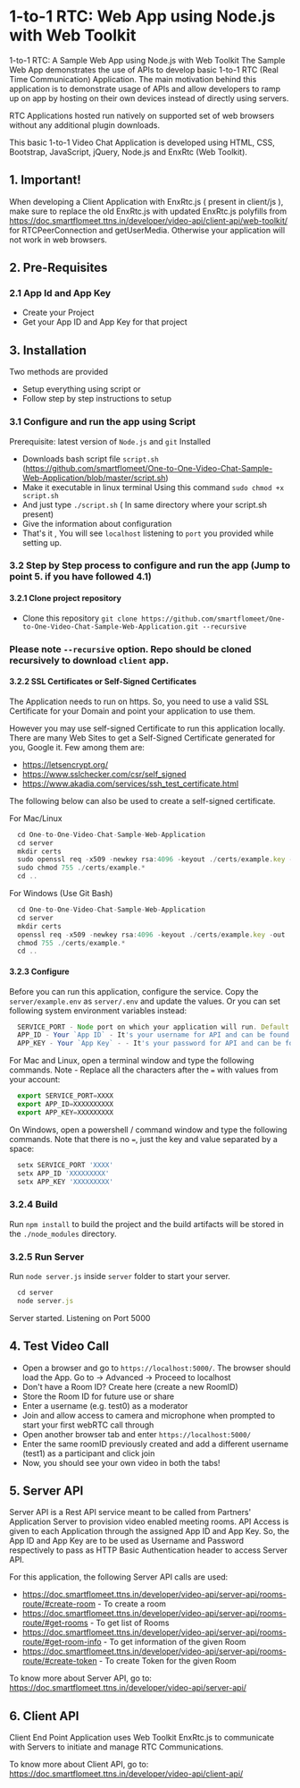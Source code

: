 # 1-to-1 RTC: Web App using Node.js with Web Toolkit

1-to-1 RTC: A Sample Web App using Node.js with Web Toolkit
The Sample Web App demonstrates the use of APIs to develop basic 1-to-1 RTC (Real Time Communication) Application. The main motivation behind this application is to demonstrate usage of APIs and allow developers to ramp up on app by hosting on their own devices instead of directly using servers.

RTC Applications hosted run natively on supported set of web browsers without any additional plugin downloads.

This basic 1-to-1 Video Chat Application is developed using HTML, CSS, Bootstrap, JavaScript, jQuery, Node.js and EnxRtc (Web Toolkit).

## 1. Important!

When developing a Client Application with EnxRtc.js ( present in client/js ), make sure to replace the old EnxRtc.js with updated EnxRtc.js polyfills from https://doc.smartflomeet.ttns.in/developer/video-api/client-api/web-toolkit/ for RTCPeerConnection and getUserMedia. Otherwise your application will not work in web browsers.


## 2. Pre-Requisites

### 2.1 App Id and App Key

* Create your Project
* Get your App ID and App Key for that project

## 3. Installation
Two methods are provided 
- Setup everything using script or
- Follow step by step instructions to setup

### 3.1 Configure and run the app using Script
Prerequisite: latest version of `Node.js` and `git` Installed
* Downloads bash script file `script.sh` (https://github.com/smartflomeet/One-to-One-Video-Chat-Sample-Web-Application/blob/master/script.sh)
* Make it executable in linux terminal Using this command `sudo chmod +x script.sh`
* And just type `./script.sh` ( In same directory where your script.sh present)
* Give the information about configuration 
* That's it , You will see `localhost` listening to `port` you provided while setting up.

### 3.2 Step by Step process to configure and run the app (Jump to point 5. if you have followed 4.1)

#### 3.2.1 Clone project repository

* Clone this repository `git clone https://github.com/smartflomeet/One-to-One-Video-Chat-Sample-Web-Application.git --recursive`
### Please note `--recursive` option. Repo should be cloned recursively to download `client` app. 

#### 3.2.2 SSL Certificates or Self-Signed Certificates

The Application needs to run on https. So, you need to use a valid SSL Certificate for your Domain and point your application to use them.

However you may use self-signed Certificate to run this application locally. There are many Web Sites to get a Self-Signed Certificate generated for you, Google it. Few among them are:

* https://letsencrypt.org/
* https://www.sslchecker.com/csr/self_signed
* https://www.akadia.com/services/ssh_test_certificate.html

The following below can also be used to create a self-signed certificate.

For Mac/Linux

```javascript
  cd One-to-One-Video-Chat-Sample-Web-Application
  cd server
  mkdir certs
  sudo openssl req -x509 -newkey rsa:4096 -keyout ./certs/example.key -out ./certs/example.crt -days 10000 -nodes
  sudo chmod 755 ./certs/example.*
  cd ..
```
For Windows (Use Git Bash)

```javascript
  cd One-to-One-Video-Chat-Sample-Web-Application
  cd server
  mkdir certs
  openssl req -x509 -newkey rsa:4096 -keyout ./certs/example.key -out ./certs/example.crt -days 10000 -nodes
  chmod 755 ./certs/example.*
  cd ..
```
#### 3.2.3 Configure

Before you can run this application, configure the service. Copy the `server/example.env` as `server/.env` and update the values. Or you can set following system environment variables instead:

```javascript
  SERVICE_PORT - Node port on which your application will run. Default port set is 5000
  APP_ID - Your `App ID` - It's your username for API and can be found at Dashboard > Projects https://portal.smartflomeet.ttns.in/
  APP_KEY - Your `App Key` - - It's your password for API and can be found at Dashboard > Projects https://portal.smartflomeet.ttns.in/
```

For Mac and Linux, open a terminal window and type the following commands. Note - Replace all the characters after the `=` with values from your account:
```javascript
  export SERVICE_PORT=XXXX
  export APP_ID=XXXXXXXXXX
  export APP_KEY=XXXXXXXXX
```

On Windows, open a powershell / command window and type the following commands. Note that there is no `=`, just the key and value separated by a space:
```javascript
  setx SERVICE_PORT 'XXXX'
  setx APP_ID 'XXXXXXXXX'
  setx APP_KEY 'XXXXXXXXX'
```

### 3.2.4 Build

Run `npm install` to build the project and the build artifacts will be stored in the `./node_modules` directory.

### 3.2.5 Run Server

Run `node server.js` inside `server` folder to start your server.
```javascript
  cd server
  node server.js
```
Server started. Listening on Port 5000


## 4. Test Video Call

* Open a browser and go to `https://localhost:5000/`. The browser should load the App. Go to -> Advanced -> Proceed to localhost
* Don't have a Room ID? Create here (create a new RoomID)
* Store the Room ID for future use or share
* Enter a username (e.g. test0) as a moderator
* Join and allow access to camera and microphone when prompted to start your first webRTC call through 
* Open another browser tab and enter `https://localhost:5000/`
* Enter the same roomID previously created and add a different username (test1) as a participant and click join
* Now, you should see your own video in both the tabs!


## 5. Server API

 Server API is a Rest API service meant to be called from Partners' Application Server to provision video enabled
meeting rooms. API Access is given to each Application through the assigned App ID and App Key. So, the App ID and App Key
are to be used as Username and Password respectively to pass as HTTP Basic Authentication header to access Server API.

For this application, the following Server API calls are used:
* https://doc.smartflomeet.ttns.in/developer/video-api/server-api/rooms-route/#create-room - To create a room
* https://doc.smartflomeet.ttns.in/developer/video-api/server-api/rooms-route/#get-rooms - To get list of Rooms
* https://doc.smartflomeet.ttns.in/developer/video-api/server-api/rooms-route/#get-room-info - To get information of the given Room
* https://doc.smartflomeet.ttns.in/developer/video-api/server-api/rooms-route/#create-token - To create Token for the given Room


To know more about Server API, go to:
https://doc.smartflomeet.ttns.in/developer/video-api/server-api/


## 6. Client API

Client End Point Application uses Web Toolkit EnxRtc.js to communicate with Servers to initiate and manage RTC Communications.

To know more about Client API, go to:
https://doc.smartflomeet.ttns.in/developer/video-api/client-api/
